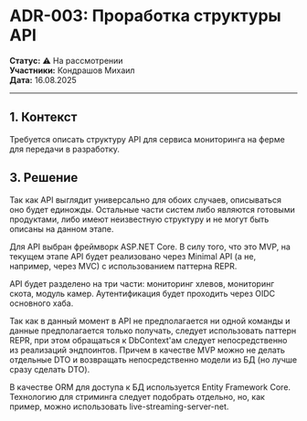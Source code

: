 # ADR-003: Проработка структуры API

**Статус:** ⚠️ На рассмотрении  
**Участники:** Кондрашов Михаил  
**Дата:** 16.08.2025

---

## 1. Контекст

Требуется описать структуру API для сервиса мониторинга на ферме для передачи в разработку.

## 3. Решение

Так как API выглядит универсально для обоих случаев, описываться оно будет единожды. Остальные части систем либо являются готовыми продуктами, либо имеют неизвестную структуру и не могут быть описаны на данном этапе.

Для API выбран фреймворк ASP.NET Core. В силу того, что это MVP, на текущем этапе API будет реализовано через Minimal API (а не, например, через MVC) с использованием паттерна REPR.

API будет разделено на три части: мониторинг хлевов, мониторинг скота, модуль камер. Аутентификация будет проходить через OIDC основного хаба.

Так как в данный момент в API не предполагается ни одной команды и данные предполагается только получать, следует использовать паттерн REPR, при этом обращаться к DbContext'ам следует непосредственно из реализаций эндпоинтов. Причем в качестве MVP можно не делать отдельные DTO и возвращать непосредственно модели из БД (но лучше сразу сделать DTO).

В качестве ORM для доступа к БД используется Entity Framework Core. Технологию для стриминга следует подобрать отдельно, но, как пример, можно использовать live-streaming-server-net.

